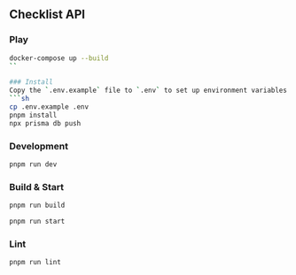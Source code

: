 ## Checklist API

### Play

```sh
docker-compose up --build
``

### Install
Copy the `.env.example` file to `.env` to set up environment variables.
```sh
cp .env.example .env
pnpm install
npx prisma db push
```

### Development

```sh
pnpm run dev
```

### Build & Start

```sh
pnpm run build
```

```sh
pnpm run start
```

### Lint

```sh
pnpm run lint
```

